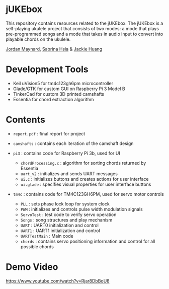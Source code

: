 # jUKEbox

This repository contains resources related to the jUKEbox. The jUKEbox is a self-playing ukulele project that consists of two modes: a mode that plays pre-programmed songs and a mode that takes in audio input to convert into playable chords on the ukulele.

[Jordan Maynard](https://github.com/j0rban), [Sabrina Hsia](https://github.com/sabrinaahsiaa) & [Jackie Huang](http://www.jackiehuanghasnogithubaccount.com) </br>

# Development Tools

* Keil uVision5 for tm4c123gh6pm microcontroller
* Glade/GTK for custom GUI on Raspberry Pi 3 Model B
* TinkerCad for custom 3D printed camshafts
* Essentia for chord extraction algorithm


# Contents

* `report.pdf` : final report for project

* `camshafts` : contains each iteration of the camshaft design

* `pi3` : contains code for Raspberry Pi 3b, used for UI
  * `chordProcessing.c` : algorithm for sorting chords returned by Essentia
  * `uart_v2` : initializes and sends UART messages
  * `ui.c` : initializes buttons and creates actions for user interface
  * `ui.glade` : specifies visual properties for user interface buttons

* `tm4c` : contains code for TM4C123GH6PM, used for servo motor controls
  * `PLL` : sets phase lock loop for system clock
  * `PWM` : initializes and controls pulse width modulation signals
  * `ServoTest` : test code to verify servo operation
  * `Songs` : song structures and play mechanism
  * `UART` : UART0 initialization and control
  * `UART1` : UART1 initialization and control
  * `UARTTestMain` : Main code
  * `chords` : contains servo positioning information and control for all possible chords


# Demo Video

https://www.youtube.com/watch?v=Rjar8DbBoU8
